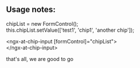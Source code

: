 ## Usage notes:

chipList = new FormControl();  
this.chipList.setValue(['test1', 'chip1', 'another chip']);  
  
<ngx-at-chip-input [formControl]="chipList">  
\</ngx-at-chip-input>  
  
that's all, we are good to go  